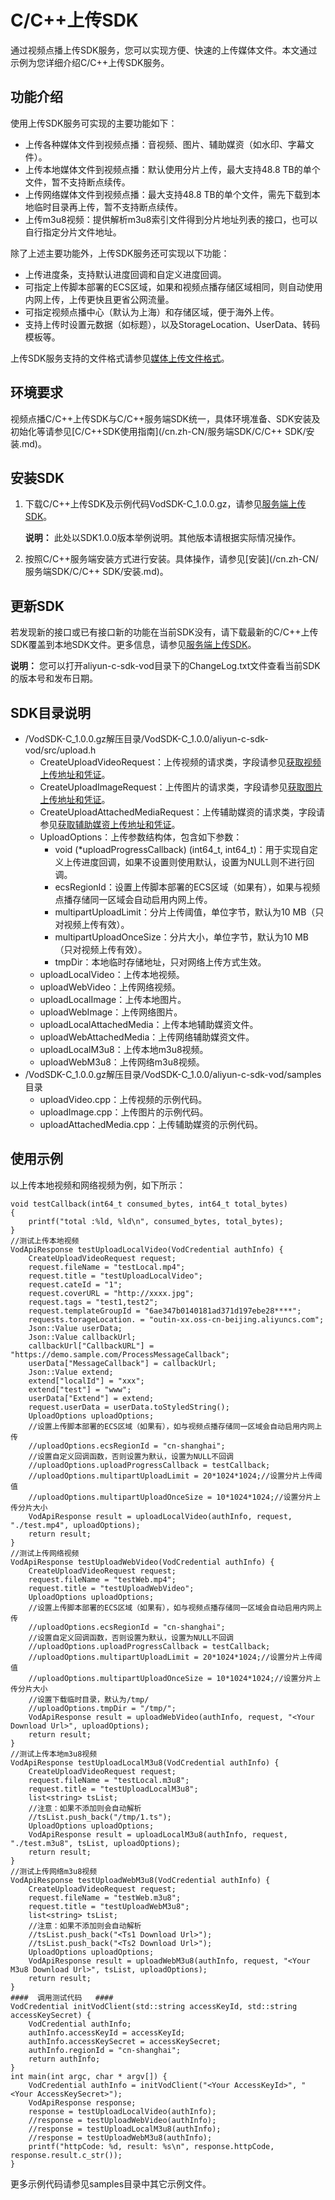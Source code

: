 # C/C++上传SDK

通过视频点播上传SDK服务，您可以实现方便、快速的上传媒体文件。本文通过示例为您详细介绍C/C++上传SDK服务。

## 功能介绍

使用上传SDK服务可实现的主要功能如下：

-   上传各种媒体文件到视频点播：音视频、图片、辅助媒资（如水印、字幕文件）。
-   上传本地媒体文件到视频点播：默认使用分片上传，最大支持48.8 TB的单个文件，暂不支持断点续传。
-   上传网络媒体文件到视频点播：最大支持48.8 TB的单个文件，需先下载到本地临时目录再上传，暂不支持断点续传。
-   上传m3u8视频：提供解析m3u8索引文件得到分片地址列表的接口，也可以自行指定分片文件地址。

除了上述主要功能外，上传SDK服务还可实现以下功能：

-   上传进度条，支持默认进度回调和自定义进度回调。
-   可指定上传脚本部署的ECS区域，如果和视频点播存储区域相同，则自动使用内网上传，上传更快且更省公网流量。
-   可指定视频点播中心（默认为上海）和存储区域，便于海外上传。
-   支持上传时设置元数据（如标题），以及StorageLocation、UserData、转码模板等。

上传SDK服务支持的文件格式请参见[媒体上传文件格式](/cn.zh-CN/开发指南/媒体上传/概述.md)。

## 环境要求

视频点播C/C++上传SDK与C/C++服务端SDK统一，具体环境准备、SDK安装及初始化等请参见[C/C++SDK使用指南](/cn.zh-CN/服务端SDK/C/C++ SDK/安装.md)。

## 安装SDK

1.  下载C/C++上传SDK及示例代码VodSDK-C\_1.0.0.gz，请参见[服务端上传SDK](/cn.zh-CN/SDK下载/SDK下载.md)。

    **说明：** 此处以SDK1.0.0版本举例说明。其他版本请根据实际情况操作。

2.  按照C/C++服务端安装方式进行安装。具体操作，请参见[安装](/cn.zh-CN/服务端SDK/C/C++ SDK/安装.md)。


## 更新SDK

若发现新的接口或已有接口新的功能在当前SDK没有，请下载最新的C/C++上传SDK覆盖到本地SDK文件。更多信息，请参见[服务端上传SDK](/cn.zh-CN/SDK下载/SDK下载.md)。

**说明：** 您可以打开aliyun-c-sdk-vod目录下的ChangeLog.txt文件查看当前SDK的版本号和发布日期。

## SDK目录说明

-   /VodSDK-C\_1.0.0.gz解压目录/VodSDK-C\_1.0.0/aliyun-c-sdk-vod/src/upload.h
    -   CreateUploadVideoRequest：上传视频的请求类，字段请参见[获取视频上传地址和凭证](/cn.zh-CN/服务端API/媒体上传/获取视频上传地址和凭证.md)。
    -   CreateUploadImageRequest：上传图片的请求类，字段请参见[获取图片上传地址和凭证](/cn.zh-CN/服务端API/媒体上传/获取图片上传地址和凭证.md)。
    -   CreateUploadAttachedMediaRequest：上传辅助媒资的请求类，字段请参见[获取辅助媒资上传地址和凭证](/cn.zh-CN/服务端API/媒体上传/获取辅助媒资上传地址和凭证.md)。
    -   UploadOptions：上传参数结构体，包含如下参数：
        -   void \(\*uploadProgressCallback\) \(int64\_t, int64\_t\)：用于实现自定义上传进度回调，如果不设置则使用默认，设置为NULL则不进行回调。
        -   ecsRegionId：设置上传脚本部署的ECS区域（如果有），如果与视频点播存储同一区域会自动启用内网上传。
        -   multipartUploadLimit：分片上传阈值，单位字节，默认为10 MB（只对视频上传有效）。
        -   multipartUploadOnceSize：分片大小，单位字节，默认为10 MB（只对视频上传有效）。
        -   tmpDir：本地临时存储地址，只对网络上传方式生效。
    -   uploadLocalVideo：上传本地视频。
    -   uploadWebVideo：上传网络视频。
    -   uploadLocalImage：上传本地图片。
    -   uploadWebImage：上传网络图片。
    -   uploadLocalAttachedMedia：上传本地辅助媒资文件。
    -   uploadWebAttachedMedia：上传网络辅助媒资文件。
    -   uploadLocalM3u8：上传本地m3u8视频。
    -   uploadWebM3u8：上传网络m3u8视频。
-   /VodSDK-C\_1.0.0.gz解压目录/VodSDK-C\_1.0.0/aliyun-c-sdk-vod/samples目录
    -   uploadVideo.cpp：上传视频的示例代码。
    -   uploadImage.cpp：上传图片的示例代码。
    -   uploadAttachedMedia.cpp：上传辅助媒资的示例代码。

## 使用示例

以上传本地视频和网络视频为例，如下所示：

```
void testCallback(int64_t consumed_bytes, int64_t total_bytes)
{
    printf("total :%ld, %ld\n", consumed_bytes, total_bytes);
}
//测试上传本地视频
VodApiResponse testUploadLocalVideo(VodCredential authInfo) {
    CreateUploadVideoRequest request;
    request.fileName = "testLocal.mp4";
    request.title = "testUploadLocalVideo";
    request.cateId = "1";
    request.coverURL = "http://xxxx.jpg";
    request.tags = "test1,test2";
    request.templateGroupId = "6ae347b0140181ad371d197ebe28****";
    requests.torageLocation. = "outin-xx.oss-cn-beijing.aliyuncs.com";
    Json::Value userData;
    Json::Value callbackUrl;
    callbackUrl["CallbackURL"] = "https://demo.sample.com/ProcessMessageCallback";
    userData["MessageCallback"] = callbackUrl;
    Json::Value extend;
    extend["localId"] = "xxx";
    extend["test"] = "www";
    userData["Extend"] = extend;
    request.userData = userData.toStyledString();
    UploadOptions uploadOptions;
    //设置上传脚本部署的ECS区域（如果有），如与视频点播存储同一区域会自动启用内网上传
    //uploadOptions.ecsRegionId = "cn-shanghai";
    //设置自定义回调函数，否则设置为默认，设置为NULL不回调
    //uploadOptions.uploadProgressCallback = testCallback;
    //uploadOptions.multipartUploadLimit = 20*1024*1024;//设置分片上传阈值
    //uploadOptions.multipartUploadOnceSize = 10*1024*1024;//设置分片上传分片大小
    VodApiResponse result = uploadLocalVideo(authInfo, request, "./test.mp4", uploadOptions);
    return result;
}
//测试上传网络视频
VodApiResponse testUploadWebVideo(VodCredential authInfo) {
    CreateUploadVideoRequest request;
    request.fileName = "testWeb.mp4";
    request.title = "testUploadWebVideo";
    UploadOptions uploadOptions;
    //设置上传脚本部署的ECS区域（如果有），如与视频点播存储同一区域会自动启用内网上传
    //uploadOptions.ecsRegionId = "cn-shanghai";
    //设置自定义回调函数，否则设置为默认，设置为NULL不回调
    //uploadOptions.uploadProgressCallback = testCallback;
    //uploadOptions.multipartUploadLimit = 20*1024*1024;//设置分片上传阈值
    //uploadOptions.multipartUploadOnceSize = 10*1024*1024;//设置分片上传分片大小
    //设置下载临时目录，默认为/tmp/
    //uploadOptions.tmpDir = "/tmp/";
    VodApiResponse result = uploadWebVideo(authInfo, request, "<Your Download Url>", uploadOptions);
    return result;
}
//测试上传本地m3u8视频
VodApiResponse testUploadLocalM3u8(VodCredential authInfo) {
    CreateUploadVideoRequest request;
    request.fileName = "testLocal.m3u8";
    request.title = "testUploadLocalM3u8";
    list<string> tsList;
    //注意：如果不添加则会自动解析
    //tsList.push_back("/tmp/1.ts");
    UploadOptions uploadOptions;
    VodApiResponse result = uploadLocalM3u8(authInfo, request, "./test.m3u8", tsList, uploadOptions);
    return result;
}
//测试上传网络m3u8视频
VodApiResponse testUploadWebM3u8(VodCredential authInfo) {
    CreateUploadVideoRequest request;
    request.fileName = "testWeb.m3u8";
    request.title = "testUploadWebM3u8";
    list<string> tsList;
    //注意：如果不添加则会自动解析
    //tsList.push_back("<Ts1 Download Url>");
    //tsList.push_back("<Ts2 Download Url>");
    UploadOptions uploadOptions;
    VodApiResponse result = uploadWebM3u8(authInfo, request, "<Your M3u8 Download Url>", tsList, uploadOptions);
    return result;
}
####  调用测试代码   ####
VodCredential initVodClient(std::string accessKeyId, std::string accessKeySecret) {
    VodCredential authInfo;
    authInfo.accessKeyId = accessKeyId;
    authInfo.accessKeySecret = accessKeySecret;
    authInfo.regionId = "cn-shanghai";
    return authInfo;
}
int main(int argc, char * argv[]) {
    VodCredential authInfo = initVodClient("<Your AccessKeyId>", "<Your AccessKeySecret>");
    VodApiResponse response;
    response = testUploadLocalVideo(authInfo);
    //response = testUploadWebVideo(authInfo);
    //response = testUploadLocalM3u8(authInfo);
    //response = testUploadWebM3u8(authInfo);
    printf("httpCode: %d, result: %s\n", response.httpCode, response.result.c_str());
}
```

更多示例代码请参见samples目录中其它示例文件。

